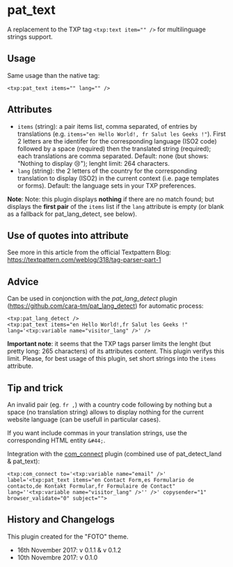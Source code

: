 # pat_text

A replacement to the TXP tag `<txp:text item="" />` for multilinguage strings support.

## Usage

Same usage than the native tag:

    <txp:pat_text items="" lang="" />
    
## Attributes

* `items` (string): a pair items list, comma separated, of entries by translations (e.g. `items="en Hello World!, fr Salut les Geeks !"`). First 2 letters are the identifer for the corresponding language (ISO2 code) followed by a space (required) then the translated string (required); each translations are comma separated. Default: none (but shows: "Nothing to display 😢"); lenght limit: 264 characters.
* `lang` (string): the 2 letters of the country for the corresponding translation to display (ISO2) in the current context (i.e. page templates or forms). Default: the language sets in your TXP preferences.

**Note**: Note: this plugin displays **nothing** if there are no match found; but displays the **first pair** of the `items` list if the `lang` attribute is empty (or blank as a fallback for pat_lang_detect, see below).

## Use of quotes into attribute

See more in this article from the official Textpattern Blog: https://textpattern.com/weblog/318/tag-parser-part-1

## Advice

Can be used in conjonction with the *pat_lang_detect* plugin (https://github.com/cara-tm/pat_lang_detect) for automatic process:

    <txp:pat_lang_detect />
    <txp:pat_text items="en Hello World!,fr Salut les Geeks !" lang='<txp:variable name="visitor_lang" />' />

**Important note**: it seems that the TXP tags parser limits the lenght (but pretty long: 265 characters) of its attributes content. This plugin verifys this limit. Please, for best usage of this plugin, set short strings into the `items` attribute.

## Tip and trick

An invalid pair (eg. `fr ,`) with a country code following by nothing but a space (no translation string) allows to display nothing for the current website language (can be usefull in particular cases).

If you want include commas in your translation strings, use the corresponding HTML entity `&#44;`.

Integration with the [com_connect](https://forum.textpattern.io/viewtopic.php?id=47913) plugin (combined use of pat_detect_land & pat_text):

    <txp:com_connect to='<txp:variable name="email" />' label='<txp:pat_text items="en Contact Form,es Formulario de contacto,de Kontakt Formular,fr Formulaire de Contact" lang=''<txp:variable name="visitor_lang" />'' />' copysender="1" browser_validate="0" subject="">

## History and Changelogs

This plugin created for the "FOTO" theme.

* 16th November 2017: v 0.1.1 & v 0.1.2
* 10th Novembre 2017: v 0.1.0
